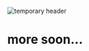 ![temporary header](http://www.underconstructionfestival.org/wp-content/uploads/2017/10/UnderConstructionFestival-slide-TRK010xprt12.png)

# more soon...
